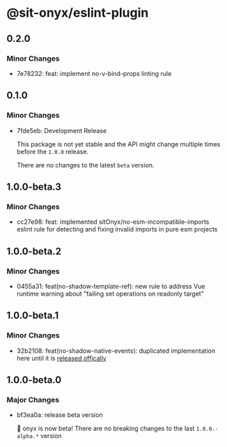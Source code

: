 # @sit-onyx/eslint-plugin

## 0.2.0

### Minor Changes

- 7e78232: feat: implement no-v-bind-props linting rule

## 0.1.0

### Minor Changes

- 7fde5eb: Development Release

  This package is not yet stable and the API might change multiple times before the `1.0.0` release.

  There are no changes to the latest `beta` version.

## 1.0.0-beta.3

### Minor Changes

- cc27e98: feat: implemented sitOnyx/no-esm-incompatible-imports eslint rule for detecting and fixing invalid imports in pure esm projects

## 1.0.0-beta.2

### Minor Changes

- 0455a31: feat(no-shadow-template-ref): new rule to address Vue runtime warning about "failing set operations on readonly target"

## 1.0.0-beta.1

### Minor Changes

- 32b2108: feat(no-shadow-native-events): duplicated implementation here until it is [released offically](https://github.com/vuejs/eslint-plugin-vue/issues/2557)

## 1.0.0-beta.0

### Major Changes

- bf3ea0a: release beta version

  🎉 onyx is now beta! There are no breaking changes to the last `1.0.0.-alpha.*` version
